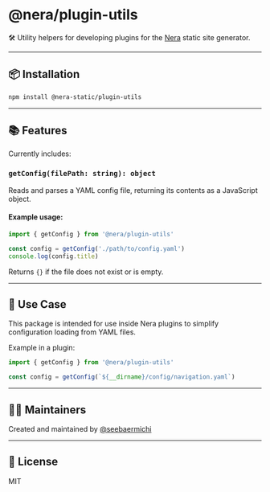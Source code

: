 # @nera/plugin-utils

🛠 Utility helpers for developing plugins for the [Nera](https://github.com/seebaermichi/nera) static site generator.

---

## 📦 Installation

```bash
npm install @nera-static/plugin-utils
```

---

## 📚 Features

Currently includes:

### `getConfig(filePath: string): object`

Reads and parses a YAML config file, returning its contents as a JavaScript object.

#### Example usage:

```js
import { getConfig } from '@nera/plugin-utils'

const config = getConfig('./path/to/config.yaml')
console.log(config.title)
```

Returns `{}` if the file does not exist or is empty.

---

## 🧱 Use Case

This package is intended for use inside Nera plugins to simplify configuration loading from YAML files.

Example in a plugin:

```js
import { getConfig } from '@nera/plugin-utils'

const config = getConfig(`${__dirname}/config/navigation.yaml`)
```

---

## 🧑‍💻 Maintainers

Created and maintained by [@seebaermichi](https://github.com/seebaermichi)

---

## 📄 License

MIT
